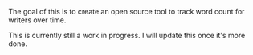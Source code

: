 The goal of this is to create an open source tool to track word count for writers over time.

This is currently still a work in progress. I will update this once it's more done.
